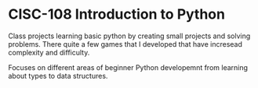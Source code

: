 # CISC-108 Introduction to Python 
Class projects learning basic python by creating small projects and solving problems. There quite a few games that I developed that have
incresead complexity and difficulty. 

Focuses on different areas of beginner Python developemnt from learning about types to data structures. 
